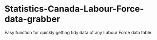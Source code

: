 # Statistics-Canada-Labour-Force-data-grabber
Easy function for quickly getting tidy data of any Labour Force data table.
